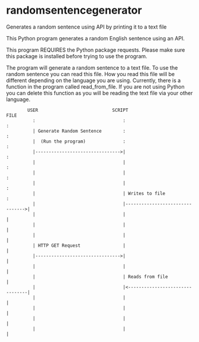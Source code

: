 # randomsentencegenerator
Generates a random sentence using API by printing it to a text file

This Python program generates a random English sentence using an API.

This program REQUIRES the Python package requests. Please make sure this package is installed 
before trying to use the program.

The program will generate a random sentence to a text file. To use the random sentence you can read this file. 
How you read this file will be different depending on the language you are using. Currently, there is a function in the 
program called read_from_file. If you are not using Python you can delete this function as you will be reading the text 
file via your other language.


            USER                            SCRIPT                               FILE
              :                                 :                                 :
              | Generate Random Sentence        :                                 :
              |  (Run the program)              :                                 :
              |-------------------------------->|                                 :
              |                                 |                                 :
              |                                 |                                 :
              |                                 |                                 :
              |                                 | Writes to file                  :
              |                                 |-------------------------------->|
              |                                 |                                 |
              |                                 |                                 |
              |                                 |                                 |
              | HTTP GET Request                |                                 |
              |-------------------------------->|                                 |
              |                                 |                                 |
              |                                 | Reads from file                 |
              |                                 |<--------------------------------|
              |                                 |                                 |
              |                                 |                                 |
              |                                 |                                 |
              |                                 |                                 |
